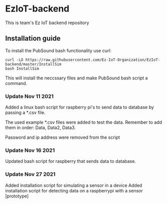 # EzIoT-backend
This is team's Ez IoT backend repository

## Installation guide
To install the PubSound bash functionality use curl:
```
curl -LO https://raw.githubusercontent.com/Ez-IoT-Organization/EzIoT-backend/master/InstallSim
bash InstallSim
```
This will install the neccssary files and make PubSound bash script a command. 

### Update Nov 11 2021
Added a linux bash script for raspberry pi's to send data to database by passing a *.csv file.

The used example *.csv files were added to test the data. Remember to add them in order: Data, Data2, Data3.

Password and ip address were removed from the script

### Update Nov 16 2021
Updated bash script for raspberry that sends data to database.

### Update Nov 27 2021
Added installation script for simulating a sensor in a device
Added installation script for detecting data on a raspberrypi with a sensor [prototype]

